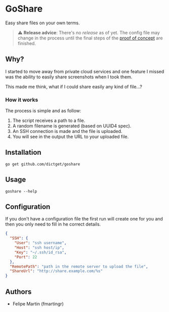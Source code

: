 GoShare
=======

Easy share files on your own terms.

> :warning: **Release advice**: There's no *release* as of yet. The config file may change in the process until the final steps of the [proof of concept](https://github.com/fmartingr/goshare/projects/1) are finished.

## Why?

I started to move away from private cloud services and one feature I missed was the ability to easily share screenshots when I took them.

This made me think, what if I could share easily any kind of file...?


### How it works

The process is simple and as follow:

1. The script receives a path to a file.
2. A random filename is generated (based on UUID4 spec).
3. An SSH connection is made and the file is uploaded.
4. You will see in the output the URL to your uploaded file.


## Installation

```
go get github.com/dictget/goshare
```

## Usage

```
goshare --help
```

## Configuration

If you don't have a configuration file the first run will create one for you and then you only need to fill in he correct details.

``` json
{
  "SSH": {
    "User": "ssh username",
    "Host": "ssh host/ip",
    "Key": "~/.ssh/id_rsa",
    "Port": 22
  },
  "RemotePath": "path in the remote server to upload the file",
  "ShareUrl": "http://share.example.com/%s"
}
```

## Authors

- Felipe Martin (fmartingr)
